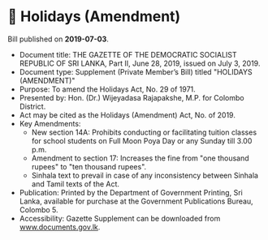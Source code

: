# 📄  Holidays (Amendment) 

Bill published on **2019-07-03**.

- Document title: THE GAZETTE OF THE DEMOCRATIC SOCIALIST REPUBLIC OF SRI LANKA, Part II, June 28, 2019, issued on July 3, 2019.
- Document type: Supplement (Private Member’s Bill) titled "HOLIDAYS (AMENDMENT)"
- Purpose: To amend the Holidays Act, No. 29 of 1971.
- Presented by: Hon. (Dr.) Wijeyadasa Rajapakshe, M.P. for Colombo District.
- Act may be cited as the Holidays (Amendment) Act, No. of 2019.
- Key Amendments:
  - New section 14A: Prohibits conducting or facilitating tuition classes for school students on Full Moon Poya Day or any Sunday till 3.00 p.m.
  - Amendment to section 17: Increases the fine from "one thousand rupees" to "ten thousand rupees".
  - Sinhala text to prevail in case of any inconsistency between Sinhala and Tamil texts of the Act.
- Publication: Printed by the Department of Government Printing, Sri Lanka, available for purchase at the Government Publications Bureau, Colombo 5.
- Accessibility: Gazette Supplement can be downloaded from www.documents.gov.lk.
